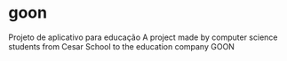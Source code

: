 # goon
Projeto de aplicativo para educação
A project made by computer science students from Cesar School to the education company GOON
